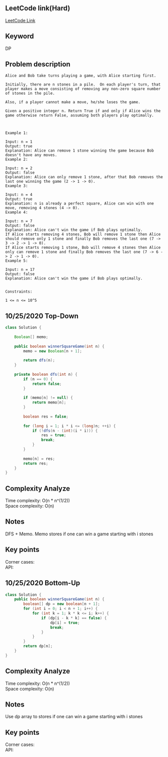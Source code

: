 ## LeetCode link(Hard)
[LeetCode Link](https://leetcode.com/problems/stone-game-iv/)
 
## Keyword
DP

## Problem description
```
Alice and Bob take turns playing a game, with Alice starting first.

Initially, there are n stones in a pile.  On each player's turn, that player makes a move consisting of removing any non-zero square number of stones in the pile.

Also, if a player cannot make a move, he/she loses the game.

Given a positive integer n. Return True if and only if Alice wins the game otherwise return False, assuming both players play optimally.

 

Example 1:

Input: n = 1
Output: true
Explanation: Alice can remove 1 stone winning the game because Bob doesn't have any moves.
Example 2:

Input: n = 2
Output: false
Explanation: Alice can only remove 1 stone, after that Bob removes the last one winning the game (2 -> 1 -> 0).
Example 3:

Input: n = 4
Output: true
Explanation: n is already a perfect square, Alice can win with one move, removing 4 stones (4 -> 0).
Example 4:

Input: n = 7
Output: false
Explanation: Alice can't win the game if Bob plays optimally.
If Alice starts removing 4 stones, Bob will remove 1 stone then Alice should remove only 1 stone and finally Bob removes the last one (7 -> 3 -> 2 -> 1 -> 0). 
If Alice starts removing 1 stone, Bob will remove 4 stones then Alice only can remove 1 stone and finally Bob removes the last one (7 -> 6 -> 2 -> 1 -> 0).
Example 5:

Input: n = 17
Output: false
Explanation: Alice can't win the game if Bob plays optimally.
 

Constraints:

1 <= n <= 10^5
```
## 10/25/2020 Top-Down
```java
class Solution {
    
    Boolean[] memo;
    
    public boolean winnerSquareGame(int n) {
        memo = new Boolean[n + 1];
        
        return dfs(n);
    }
    
    private boolean dfs(int n) {
        if (n == 0) {
            return false;
        }
        
        if (memo[n] != null) {
            return memo[n];
        }
        
        boolean res = false;
        
        for (long i = 1; i * i <= (long)n; ++i) {
            if (!dfs(n - (int)(i * i))) {
                res = true;
                break;
            }
        }
        
        memo[n] = res;
        return res;
    }
}
```

## Complexity Analyze
Time complexity: O(n * n^(1/2))  
Space complexity: O(n)

## Notes
DFS + Memo. Memo stores if one can win a game starting with i stones  

## Key points
Corner cases:   
API:

## 10/25/2020 Bottom-Up
```java
class Solution {
    public boolean winnerSquareGame(int n) {
        boolean[] dp = new boolean[n + 1];
        for (int i = 0; i < n + 1; i++) {
            for (int k = 1; k * k <= i; k++) {
                if (dp[i - k * k] == false) {
                    dp[i] = true;
                    break;
                }
            }
        }
        return dp[n];
    }
}
```

## Complexity Analyze
Time complexity: O(n * n^(1/2))  
Space complexity: O(n)

## Notes
Use dp array to stores if one can win a game starting with i stones  

## Key points
Corner cases:   
API: